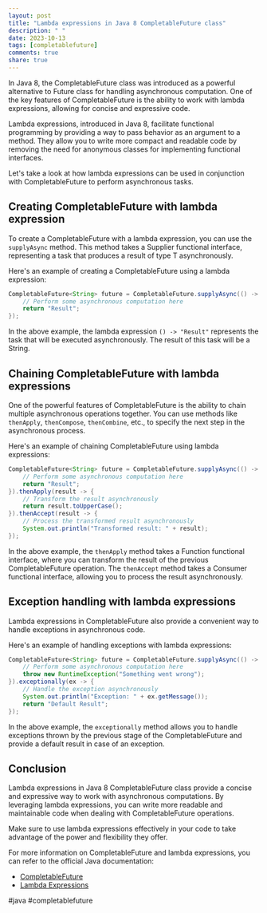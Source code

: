 ```yaml
---
layout: post
title: "Lambda expressions in Java 8 CompletableFuture class"
description: " "
date: 2023-10-13
tags: [completablefuture]
comments: true
share: true
---
```


In Java 8, the CompletableFuture class was introduced as a powerful alternative to Future class for handling asynchronous computation. One of the key features of CompletableFuture is the ability to work with lambda expressions, allowing for concise and expressive code.

Lambda expressions, introduced in Java 8, facilitate functional programming by providing a way to pass behavior as an argument to a method. They allow you to write more compact and readable code by removing the need for anonymous classes for implementing functional interfaces.

Let's take a look at how lambda expressions can be used in conjunction with CompletableFuture to perform asynchronous tasks.

## Creating CompletableFuture with lambda expression
To create a CompletableFuture with a lambda expression, you can use the `supplyAsync` method. This method takes a Supplier functional interface, representing a task that produces a result of type T asynchronously.

Here's an example of creating a CompletableFuture using a lambda expression:

```java
CompletableFuture<String> future = CompletableFuture.supplyAsync(() -> {
    // Perform some asynchronous computation here
    return "Result";
});
```

In the above example, the lambda expression `() -> "Result"` represents the task that will be executed asynchronously. The result of this task will be a String.

## Chaining CompletableFuture with lambda expressions
One of the powerful features of CompletableFuture is the ability to chain multiple asynchronous operations together. You can use methods like `thenApply`, `thenCompose`, `thenCombine`, etc., to specify the next step in the asynchronous process.

Here's an example of chaining CompletableFuture using lambda expressions:

```java
CompletableFuture<String> future = CompletableFuture.supplyAsync(() -> {
    // Perform some asynchronous computation here
    return "Result";
}).thenApply(result -> {
    // Transform the result asynchronously
    return result.toUpperCase();
}).thenAccept(result -> {
    // Process the transformed result asynchronously
    System.out.println("Transformed result: " + result);
});
```

In the above example, the `thenApply` method takes a Function functional interface, where you can transform the result of the previous CompletableFuture operation. The `thenAccept` method takes a Consumer functional interface, allowing you to process the result asynchronously.

## Exception handling with lambda expressions
Lambda expressions in CompletableFuture also provide a convenient way to handle exceptions in asynchronous code.

Here's an example of handling exceptions with lambda expressions:

```java
CompletableFuture<String> future = CompletableFuture.supplyAsync(() -> {
    // Perform some asynchronous computation here
    throw new RuntimeException("Something went wrong");
}).exceptionally(ex -> {
    // Handle the exception asynchronously
    System.out.println("Exception: " + ex.getMessage());
    return "Default Result";
});
```

In the above example, the `exceptionally` method allows you to handle exceptions thrown by the previous stage of the CompletableFuture and provide a default result in case of an exception.

## Conclusion
Lambda expressions in Java 8 CompletableFuture class provide a concise and expressive way to work with asynchronous computations. By leveraging lambda expressions, you can write more readable and maintainable code when dealing with CompletableFuture operations.

Make sure to use lambda expressions effectively in your code to take advantage of the power and flexibility they offer.

For more information on CompletableFuture and lambda expressions, you can refer to the official Java documentation:

- [CompletableFuture](https://docs.oracle.com/en/java/javase/11/docs/api/java.base/java/util/concurrent/CompletableFuture.html)
- [Lambda Expressions](https://docs.oracle.com/javase/tutorial/java/javaOO/lambdaexpressions.html)

#java #completablefuture